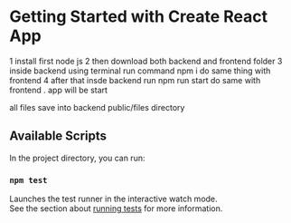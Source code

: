 # Getting Started with Create React App
1 install first node js 
2 then download both backend and frontend folder 
3 inside backend using terminal run command  npm i do same thing with frontend
4 after  that insde backend run npm run start  do same with frontend . app will be start 

all files save into backend public/files  directory 

## Available Scripts

In the project directory, you can run:


### `npm test`

Launches the test runner in the interactive watch mode.\
See the section about [running tests](https://facebook.github.io/create-react-app/docs/running-tests) for more information.



